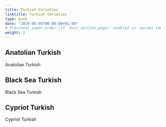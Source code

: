 ```yaml
---
title: Turkish Varieties
linktitle: Turkish Varieties
type: book
date: "2019-05-05T00:00:00+01:00"
# Prev/next pager order (if `docs_section_pager` enabled in `params.toml`)
weight: 2
---
```



## Anatolian Turkish

Anatolian Turkish

## Black Sea Turkish

Black Sea Turkish

## Cypriot Turkish

Cypriot Turkish


